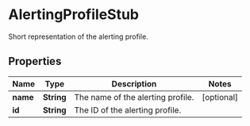 

# AlertingProfileStub

Short representation of the alerting profile.

## Properties

| Name | Type | Description | Notes |
|------------ | ------------- | ------------- | -------------|
|**name** | **String** | The name of the alerting profile. |  [optional] |
|**id** | **String** | The ID of the alerting profile. |  |



